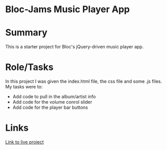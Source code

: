 # Bloc-Jams Music Player App

# Summary
This is a starter project for Bloc's jQuery-driven music player app.

# Role/Tasks
In this project I was given the index.html file, the css file and some .js files. My tasks were to:
- Add code to pull in the album/artist info
- Add code for the volume conrol slider
- Add code for the player bar buttons

# Links
[Link to live project](https://greg-bloc-jams.netlify.com/)


